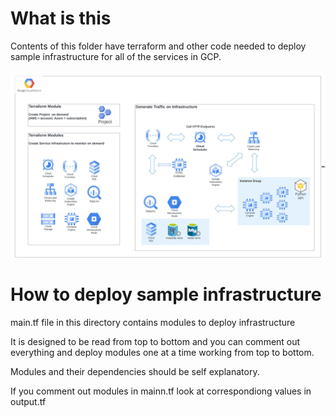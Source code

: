 # What is this
Contents of this folder have terraform and other code needed to deploy sample infrastructure for all of the services in GCP.

![Sample Infrastructure](./images/GCP_Sample_Infra.jpeg)

# How to deploy sample infrastructure

main.tf file in this directory contains modules to deploy infrastructure

It is designed to be read from top to bottom and you can comment out everything and deploy modules one at a time working from top to bottom.

Modules and their dependencies should be self explanatory.

If you comment out modules in mainn.tf look at correspondiong values in output.tf


